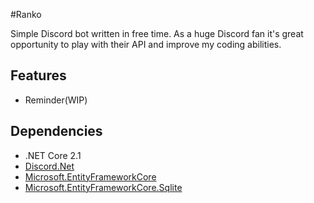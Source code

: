 #Ranko

Simple Discord bot written in free time. As a huge Discord fan it's great opportunity to play with their API and improve my coding abilities.

## Features

* Reminder(WIP)

## Dependencies

* .NET Core 2.1
* [Discord.Net](https://www.nuget.org/packages/Discord.Net/2.0.1) 
* [Microsoft.EntityFrameworkCore](https://www.nuget.org/packages/Microsoft.EntityFrameworkCore/2.2.2)
* [Microsoft.EntityFrameworkCore.Sqlite](https://www.nuget.org/packages/Microsoft.EntityFrameworkCore.Sqlite/2.2.2)
